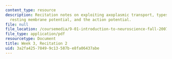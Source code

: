 ```yaml
---
content_type: resource
description: Recitation notes on exploiting axoplasmic transport, types of glia, the
  resting membrane potential, and the action potential.
file: null
file_location: /coursemedia/9-01-introduction-to-neuroscience-fall-2007/3a2fa42578499c13587be8fa06437abe_wk03_9_01_r02.pdf
file_type: application/pdf
resourcetype: Document
title: Week 3, Recitation 2
uid: 3a2fa425-7849-9c13-587b-e8fa06437abe
---
```

